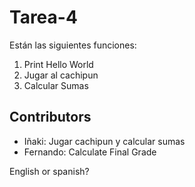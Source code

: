 # Tarea-4
Están las siguientes funciones:
1. Print Hello World
2. Jugar al cachipun
3. Calcular Sumas


## Contributors
- Iñaki: Jugar cachipun y calcular sumas
- Fernando: Calculate Final Grade


English or spanish?
